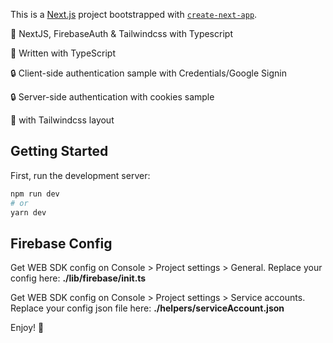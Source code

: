 This is a [Next.js](https://nextjs.org/) project bootstrapped with [`create-next-app`](https://github.com/vercel/next.js/tree/canary/packages/create-next-app).

🚀 NextJS, FirebaseAuth & Tailwindcss with Typescript

📝 Written with TypeScript

🔒 Client-side authentication sample with Credentials/Google Signin

🔒 Server-side authentication with cookies sample

🦚 with Tailwindcss layout

## Getting Started

First, run the development server:

```bash
npm run dev
# or
yarn dev
```

## Firebase Config

Get WEB SDK config on Console > Project settings > General.
Replace your config here: **./lib/firebase/init.ts**

Get WEB SDK config on Console > Project settings > Service accounts.
Replace your config json file here: **./helpers/serviceAccount.json**

Enjoy! 🤘